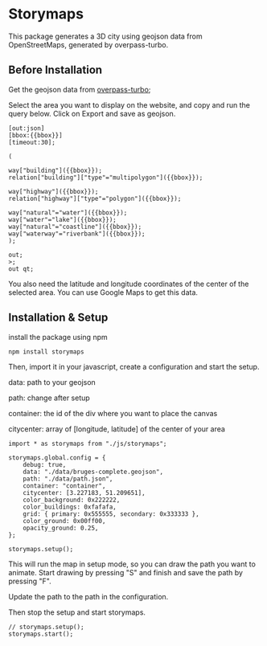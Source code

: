 # Storymaps

This package generates a 3D city using geojson data from OpenStreetMaps, generated by overpass-turbo.

## Before Installation

Get the geojson data from [overpass-turbo](https://overpass-turbo.eu);

Select the area you want to display on the website, and copy and run the query below.
Click on Export and save as geojson.

```
[out:json]
[bbox:{{bbox}}]
[timeout:30];

(

way["building"]({{bbox}});
relation["building"]["type"="multipolygon"]({{bbox}});

way["highway"]({{bbox}});
relation["highway"]["type"="polygon"]({{bbox}});

way["natural"="water"]({{bbox}});
way["water"="lake"]({{bbox}});
way["natural"="coastline"]({{bbox}});
way["waterway"="riverbank"]({{bbox}});
);

out;
>;
out qt;
```

You also need the latitude and longitude coordinates of the center of the selected area.
You can use Google Maps to get this data.

## Installation & Setup

install the package using npm

```
npm install storymaps
```

Then, import it in your javascript, create a configuration and start the setup.

data: path to your geojson

path: change after setup

container: the id of the div where you want to place the canvas

citycenter: array of [longitude, latitude] of the center of your area

```
import * as storymaps from "./js/storymaps";

storymaps.global.config = {
	debug: true,
	data: "./data/bruges-complete.geojson",
	path: "./data/path.json",
	container: "container",
	citycenter: [3.227183, 51.209651],
	color_background: 0x222222,
	color_buildings: 0xfafafa,
	grid: { primary: 0x555555, secondary: 0x333333 },
	color_ground: 0x00ff00,
	opacity_ground: 0.25,
};

storymaps.setup();
```

This will run the map in setup mode, so you can draw the path you want to animate.
Start drawing by pressing "S" and finish and save the path by pressing "F".

Update the path to the path in the configuration.

Then stop the setup and start storymaps.

```
// storymaps.setup();
storymaps.start();
```
